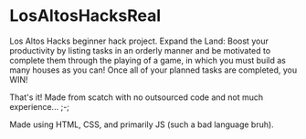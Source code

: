 # LosAltosHacksReal
Los Altos Hacks beginner hack project.
Expand the Land: Boost your productivity by listing tasks in an orderly manner and be motivated to complete them through the playing of a game, in which you must build as many houses as you can!
Once all of your planned tasks are completed, you WIN!

That's it! Made from scatch with no outsourced code and not much experience... ;-;

Made using HTML, CSS, and primarily JS (such a bad language bruh).
